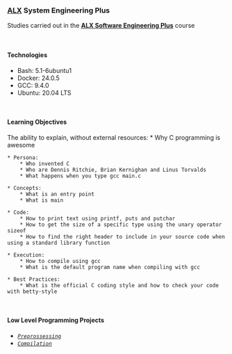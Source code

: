 ### [ALX](https://www.alxafrica.com/) System Engineering Plus

Studies carried out in the **[ALX Software Engineering Plus](https://www.alxafrica.com/software-engineering-plus/)** course

<br />

#### Technologies

* Bash:     5.1-6ubuntu1
* Docker:   24.0.5
* GCC:      9.4.0
* Ubuntu:   20.04 LTS

<br />

#### Learning Objectives

The ability to explain, without external resources:
    * Why C programming is awesome

    * Persona:
        * Who invented C
        * Who are Dennis Ritchie, Brian Kernighan and Linus Torvalds
        * What happens when you type gcc main.c

    * Concepts:
        * What is an entry point
        * What is main

    * Code:
        * How to print text using printf, puts and putchar
        * How to get the size of a specific type using the unary operator sizeof
        * How to find the right header to include in your source code when using a standard library function

    * Execution:
        * How to compile using gcc
        * What is the default program name when compiling with gcc

    * Best Practices:
        * What is the official C coding style and how to check your code with betty-style

<br />

#### Low Level Programming Projects

* _[`Preprossessing`](0-preprocessor)_
* _[`Compilation`](1-compiler)_

<br />
